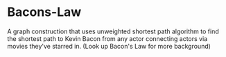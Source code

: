 # Bacons-Law
A graph construction that uses unweighted shortest path algorithm to find the shortest path to Kevin Bacon from any actor connecting actors via movies they've starred in. (Look up Bacon's Law for more background)
